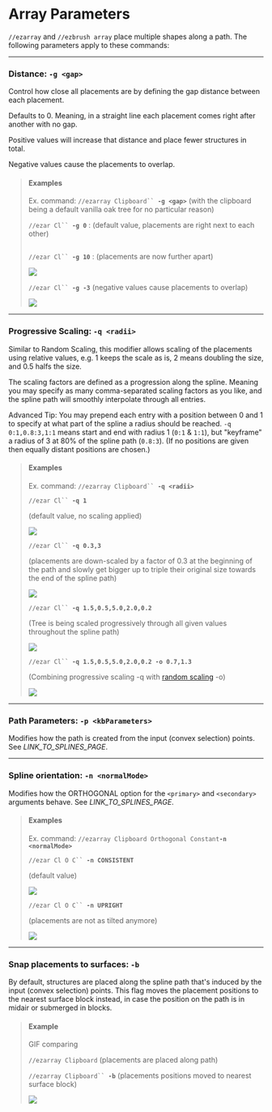 # Array Parameters

`//ezarray` and `//ezbrush array` place multiple shapes along a path. The following parameters apply to these commands:

***

### Distance: `-g <gap>`

Control how close all placements are by defining the gap distance between each placement.

Defaults to 0. Meaning, in a straight line each placement comes right after another with no gap.

Positive values will increase that distance and place fewer structures in total.

Negative values cause the placements to overlap.

> #### Examples
>
> Ex. command: `//ezarray Clipboard`` `**`-g <gap>`** (with the clipboard being a default vanilla oak tree for no particular reason)
>
>
>
> `//ezar Cl`` `**`-g 0`** : (default value, placements are right next to each other)
>
> <img src="../../.gitbook/assets/ArrayGap_example1.png" alt="" data-size="original">
>
>
>
> `//ezar Cl`` `**`-g 10`** : (placements are now further apart)
>
> ![](../../.gitbook/assets/ArrayGap_example2.png)
>
>
>
> `//ezar Cl`` `**`-g -3`** (negative values cause placements to overlap)
>
> ![](../../.gitbook/assets/ArrayGap_example3.png)

***

### Progressive Scaling: `-q <radii>`

Similar to Random Scaling, this modifier allows scaling of the placements using relative values, e.g. 1 keeps the scale as is, 2 means doubling the size, and 0.5 halfs the size.

The scaling factors are defined as a progression along the spline. Meaning you may specify as many comma-separated scaling factors as you like, and the spline path will smoothly interpolate through all entries.

Advanced Tip: You may prepend each entry with a position between 0 and 1 to specify at what part of the spline a radius should be reached. `-q 0:1,0.8:3,1:1` means start and end with radius 1 (`0:1` & `1:1`), but "keyframe" a radius of 3 at 80% of the spline path (`0.8:3`). (If no positions are given then equally distant positions are chosen.)

> #### Examples
>
> Ex. command: `//ezarray Clipboard`` `**`-q <radii>`**
>
> `//ezar Cl`` `**`-q 1`**&#x20;
>
> (default value, no scaling applied)
>
> ![](../../.gitbook/assets/ArrayGap_example1.png)
>
>
>
> `//ezar Cl`` `**`-q 0.3,3`**&#x20;
>
> (placements are down-scaled by a factor of 0.3 at the beginning of the path and slowly get bigger up to triple their original size towards the end of the spline path)
>
> ![](../../.gitbook/assets/ArrayScaling_example2.png)
>
>
>
> `//ezar Cl`` `**`-q 1.5,0.5,5.0,2.0,0.2`**&#x20;
>
> (Tree is being scaled progressively through all given values throughout the spline path)
>
> ![](../../.gitbook/assets/ArrayScaling_example3.png)
>
>
>
> `//ezar Cl`` `**`-q 1.5,0.5,5.0,2.0,0.2 -o 0.7,1.3`**&#x20;
>
> (Combining progressive scaling -q with [random scaling](placement-parameters.md#random-scaling-o-less-than-sizemultiplierrange-greater-than) -o)
>
> ![](../../.gitbook/assets/2024-12-04_22.53.26.png)
>
>

***

### Path Parameters: `-p <kbParameters>`

Modifies how the path is created from the input (convex selection) points. See _LINK\_TO\_SPLINES\_PAGE_.

***

### Spline orientation: `-n <normalMode>`

Modifies how the ORTHOGONAL option for the `<primary>` and `<secondary>` arguments behave. See _LINK\_TO\_SPLINES\_PAGE_.

> #### Examples
>
> Ex. command: `//ezarray Clipboard Orthogonal Constant`**`-n <normalMode>`**
>
> `//ezar Cl O C`` `**`-n CONSISTENT`**&#x20;
>
> (default value)
>
> ![](<../../.gitbook/assets/2024-12-01_16.16.08 (1).png>)
>
>
>
> `//ezar Cl O C`` `**`-n UPRIGHT`**&#x20;
>
> (placements are not as tilted anymore)
>
> ![](<../../.gitbook/assets/2024-12-01_16.16.19 (2).png>)

***

### Snap placements to surfaces: `-b`

By default, structures are placed along the spline path that's induced by the input (convex selection) points. This flag moves the placement positions to the nearest surface block instead, in case the position on the path is in midair or submerged in blocks.

> #### Example
>
> GIF comparing
>
> `//ezarray Clipboard` (placements are placed along path)
>
> `//ezarray Clipboard`` `**`-b`** (placements positions moved to nearest surface block)
>
> ![](../../.gitbook/assets/ezgif.com-animated-gif-maker.gif)
